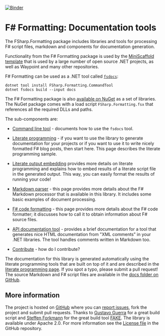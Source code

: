 ﻿[![Binder](https://mybinder.org/badge_logo.svg)](https://mybinder.org/v2/gh/fsprojects/FSharp.Formatting/gh-pages?filepath=index.ipynb)

F# Formatting: Documentation tools
==================================

The FSharp.Formatting package includes libraries and tools for processing F# script files, markdown and components
for documentation generation.

Functionality from the F# Formatting package is used by the [MiniScaffold template](https://github.com/TheAngryByrd/MiniScaffold/) 
that is used by a large number of open source .NET projects, as well as Waypoint and many other repositories.

F# Formatting can be used as a .NET tool called [`fsdocs`](commandline.html):

    dotnet tool install FSharp.Formatting.CommandTool
    dotnet fsdocs build --input docs 

The F# Formatting package is also [available on NuGet](https://nuget.org/packages/FSharp.Formatting) as a set of libraries. The NuGet package comes with a load script `FSharp.Formatting.fsx` that references all the required DLLs
and paths. 

The sub-components are:

 - [Command line tool](commandline.html) - documents how to use the `fsdocs` tool.
   
 - [Literate programming](literate.html) - if you want to use the library to generate documentation
   for your projects or if you want to use it to write nicely formatted F# blog posts, then
   start here. This page describes the literate programming sample. 
   
 - [Literate output embedding](evaluation.html) provides more details on literate programming and
   explains how to embed results of a literate script file in the generated output. This way,
   you can easily format the results of running your code!

 - [Markdown parser](markdown.html) - this page provides more details about the F# Markdown
   processor that is available in this library. It includes some basic examples of
   document processing.

 - [F# code formatting](codeformat.html) - this page provides more details about the F# code
   formatter; it discusses how to call it to obtain information about F# source files.

 - [API documentation tool](metadata.html) - provides a brief documentation for a tool
   that generates nice HTML documentation from "XML comments" in your .NET libraries.
   The tool handles comments written in Markdown too. 

 - [Contribute](https://github.com/fsprojects/FSharp.Formatting/blob/master/CONTRIBUTING.md) - how do I contribute?

The documentation for this library is generated automatically using the literate programming 
tools that are built on top of it and are described in the [literate programming page](literate.html).
If you spot a typo, please submit a pull request! The source Markdown and F# script files are
available in the [docs folder on GitHub](https://github.com/fsprojects/FSharp.Formatting/tree/master/docs).

More information
----------------

The project is hosted on [GitHub](https://github.com/fsprojects/FSharp.Formatting) where you can 
[report issues](https://github.com/fsprojects/FSharp.Formatting/issues), fork the project and submit pull requests.
Thanks to [Gustavo Guerra](https://github.com/ovatsus) for a great build script and 
[Steffen Forkmann](https://github.com/forki) for the great build tool [FAKE](https://github.com/fsharp/FAKE).
The library is available under Apache 2.0. For more information see the 
[License file](https://github.com/fsprojects/FSharp.Formatting/blob/master/LICENSE.md) in the GitHub repository.
